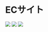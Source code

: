 # ECサイト
<img src="https://img.shields.io/badge/-PHP-#777BB4.svg?logo=php">
<img src="https://img.shields.io/badge/-MySQL-#4479A1.svg?logo=mysql">
<img src="https://img.shields.io/badge/-VScode-#007ACC.svg?logo=visualstudiocode">



